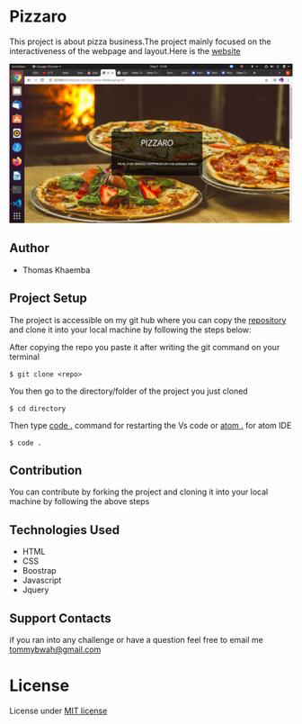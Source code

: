 # Pizzaro
This project is about  pizza business.The project mainly focused on the interactiveness of the webpage and layout.Here is the [website](https://tomito26.github.io/pizzaro-pizza/)

![screenshot](screenshot.png)

## Author
 * Thomas Khaemba 

## Project Setup
The project  is accessible  on my git hub where you can copy the [repository](https://github.com/tomito26/pizzaro-pizza.git) and clone it into your local machine by following the steps below:

After copying the repo you paste it after writing the git command on your terminal
```
$ git clone <repo>
```
You then go to the directory/folder  of the project you just cloned

```
$ cd directory
```
 Then type [code .]() command for restarting the Vs code or [atom .]() for atom IDE
 ```
$ code . 
 ```

## Contribution
You can contribute  by forking the project  and cloning it into your local machine by following the above steps

## Technologies Used
* HTML
* CSS
* Boostrap
* Javascript
* Jquery
## Support Contacts
if you ran into any challenge  or have a question feel free to  email me tommybwah@gmail.com
# License 
License under [MIT license](license)